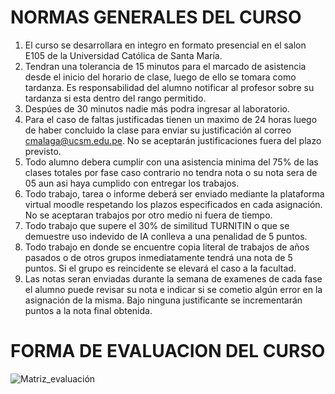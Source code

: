 # NORMAS GENERALES DEL CURSO

1. El curso se desarrollara en integro en formato presencial en el salon E105 de la Universidad Católica de Santa María.
2. Tendran una tolerancia de 15 minutos para el marcado de asistencia desde el inicio del horario de clase, luego de ello se tomara como tardanza. Es responsabilidad del alumno notificar al profesor sobre su tardanza si esta dentro del rango permitido.
3. Despúes de 30 minutos nadie más podra ingresar al laboratorio.
4. Para el caso de faltas justificadas tienen un maximo de 24 horas luego de haber concluido la clase para enviar su justificación al correo cmalaga@ucsm.edu.pe. No se aceptarán justificaciones fuera del plazo previsto.
5. Todo alumno debera cumplir con una asistencia minima del 75% de las clases totales por fase caso contrario no tendra nota o su nota sera de 05 aun asi haya cumplido con entregar los trabajos.
6. Todo trabajo, tarea o informe deberá ser enviado mediante la plataforma virtual moodle respetando los plazos especificados en cada asignación. No se aceptaran trabajos por otro medio ni fuera de tiempo.
7. Todo trabajo que supere el 30% de similitud TURNITIN o que se demuestre uso indevido de IA conlleva a una penalidad de 5 puntos.
8. Todo trabajo en donde se encuentre copia literal de trabajos de años pasados o de otros grupos inmediatamente tendrá una nota de 5 puntos. Si el grupo es reincidente se elevará el caso a la facultad.
9. Las notas seran enviadas durante la semana de examenes de cada fase el alumno puede revisar su nota e indicar si se cometio algún error en la asignación de la misma. Bajo ninguna justificante se incrementarán puntos a la nota final obtenida. 

# FORMA DE EVALUACION DEL CURSO 
![Matriz_evaluación](https://github.com/RealGuyab/Qgis/blob/main/imagenes/evaluacion_sig.png)

